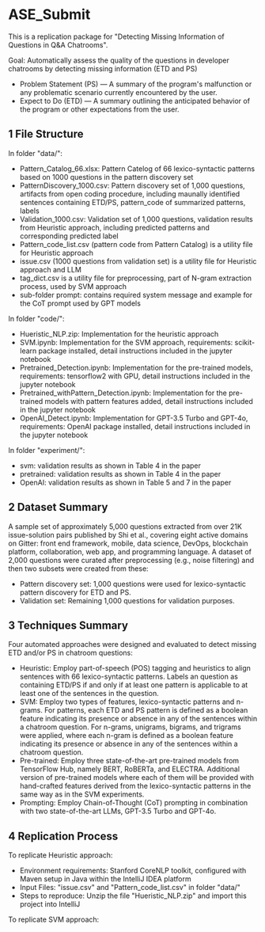 # ASE_Submit
This is a replication package for "Detecting Missing Information of Questions in Q&A Chatrooms".

Goal: Automatically assess the quality of the questions in developer chatrooms by detecting missing information (ETD and PS)
- Problem Statement (PS) — A summary of the program's malfunction or any problematic scenario currently encountered by the user.
- Expect to Do (ETD) — A summary outlining the anticipated behavior of the program or other expectations from the user.

## 1 File Structure
In folder "data/": 
- Pattern_Catalog_66.xlsx: Pattern Catelog of 66 lexico-syntactic patterns based on 1000 questions in the pattern discovery set
- PatternDiscovery_1000.csv:  Pattern discovery set of 1,000 questions, artifacts from open coding procedure, including maunally identified sentences containing ETD/PS, pattern_code of summarized patterns, labels
- Validation_1000.csv: Validation set of 1,000 questions, validation results from Heuristic approach, including predicted patterns and corresponding predicted label
- Pattern_code_list.csv (pattern code from Pattern Catalog) is a utility file for Heuristic approach
- issue.csv (1000 questions from validation set) is a utility file for Heuristic approach and LLM
- tag_dict.csv is a utility file for preprocessing, part of N-gram extraction process, used by SVM approach
- sub-folder prompt: contains required system message and example for the CoT prompt used by GPT models

In folder "code/":
- Hueristic_NLP.zip: Implementation for the heuristic approach
- SVM.ipynb: Implementation for the SVM approach, requirements: scikit-learn package installed, detail instructions included in the jupyter notebook
- Pretrained_Detection.ipynb: Implementation for the pre-trained models, requirements: tensorflow2 with GPU, detail instructions included in the jupyter notebook
- Pretrained_withPattern_Detection.ipynb: Implementation for the pre-trained models with pattern features added, detail instructions included in the jupyter notebook
- OpenAI_Detect.ipynb: Implementation for GPT-3.5 Turbo and GPT-4o, requirements: OpenAI package installed, detail instructions included in the jupyter notebook

In folder "experiment/":
- svm: validation results as shown in Table 4 in the paper
- pretrained: validation results as shown in Table 4 in the paper
- OpenAI: validation results as shown in Table 5 and 7 in the paper

## 2 Dataset Summary
A sample set of approximately 5,000 questions extracted from over 21K issue-solution pairs published by Shi et al., covering eight active domains on Gitter: front end framework, mobile, data science, DevOps, blockchain platform, collaboration, web app, and programming language. A dataset of 2,000 questions were curated after preprocessing (e.g., noise filtering) and then two subsets were created from these:
- Pattern discovery set: 1,000 questions were used for lexico-syntactic pattern discovery for ETD and PS.
- Validation set: Remaining 1,000 questions for validation purposes.

## 3 Techniques Summary
Four automated approaches were designed and evaluated to detect missing ETD and/or PS in chatroom questions:
- Heuristic: Employ part-of-speech (POS) tagging and heuristics to align sentences with 66 lexico-syntactic patterns. Labels an question as containing ETD/PS if and only if at least one pattern is applicable to at least one of the sentences in the question.
- SVM: Employ two types of features, lexico-syntactic patterns and n-grams. For patterns, each ETD and PS pattern is defined as a boolean feature indicating its presence or absence in any of the sentences within a chatroom question. For n-grams, unigrams, bigrams, and trigrams were applied, where each n-gram is defined as a boolean feature indicating its presence or absence in any of the sentences within a chatroom question.
- Pre-trained: Employ three state-of-the-art pre-trained models from TensorFlow Hub, namely BERT, RoBERTa, and ELECTRA. Additional version of pre-trained models where each of them will be provided with hand-crafted features derived from the lexico-syntactic patterns in the same way as in the SVM experiments.
- Prompting: Employ Chain-of-Thought (CoT) prompting in combination with two state-of-the-art LLMs, GPT-3.5 Turbo and GPT-4o.

## 4 Replication Process
To replicate Heuristic approach:
- Environment requirements: Stanford CoreNLP toolkit, configured with Maven setup in Java within the IntelliJ IDEA platform
- Input Files: "issue.csv" and "Pattern_code_list.csv" in folder "data/"
- Steps to reproduce: Unzip the file "Hueristic_NLP.zip" and import this project into IntelliJ

To replicate SVM approach:

